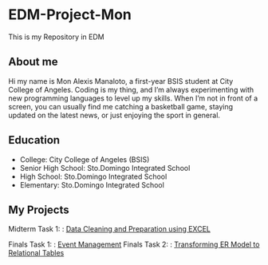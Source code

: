 # EDM-Project-Mon
This is my Repository in EDM
## About me
Hi my name is Mon Alexis Manaloto, a first-year BSIS student at City College of Angeles. Coding is my thing, and I’m always experimenting with new programming languages to level up my skills. When I’m not in front of a screen, you can usually find me catching a basketball game, staying updated on the latest news, or just enjoying the sport in general.
## Education
- College: City College of Angeles (BSIS)
- Senior High School: Sto.Domingo Integrated School
- High School: Sto.Domingo Integrated School
- Elementary: Sto.Domingo Integrated School
## My Projects
Midterm Task 1: : [Data Cleaning and Preparation using EXCEL](https://github.com/monmanaloto/EDM-Project-Mon/tree/main/Midterm%20Task%201)


Finals Task 1: : [Event Management](https://github.com/monmanaloto/EDM-Project-Mon/tree/main/Final%20Task%201)
Finals Task 2: : [Transforming ER Model to Relational Tables](https://github.com/monmanaloto/EDM-Project-Mon/tree/main/Final%20Task%202)

